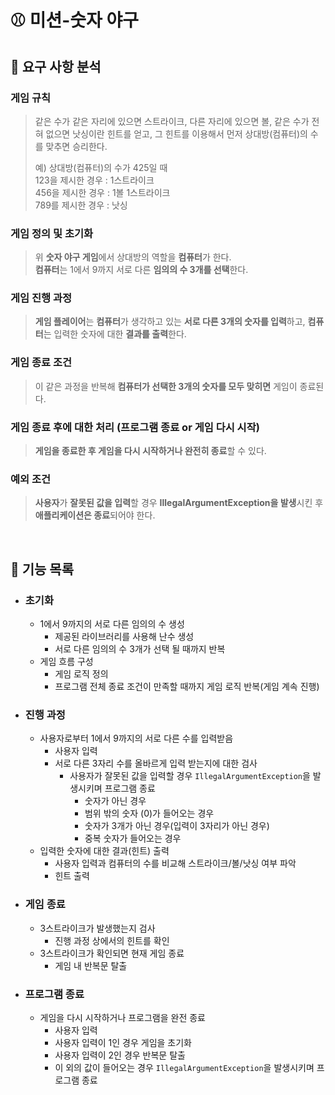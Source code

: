 # ⚾ 미션-숫자 야구

## 👀 요구 사항 분석

### 게임 규칙

> 같은 수가 같은 자리에 있으면 스트라이크, 다른 자리에 있으면 볼, 같은 수가 전혀 없으면 낫싱이란 힌트를 얻고, 그 힌트를 이용해서 먼저 상대방(컴퓨터)의 수를 맞추면 승리한다.
>
> 예) 상대방(컴퓨터)의 수가 425일 때  
> 123을 제시한 경우 : 1스트라이크  
> 456을 제시한 경우 : 1볼 1스트라이크  
> 789를 제시한 경우 : 낫싱

### 게임 정의 및 초기화

> 위 **숫자 야구 게임**에서 상대방의 역할을 **컴퓨터**가 한다.  
**컴퓨터**는 1에서 9까지 서로 다른 **임의의 수 3개를 선택**한다.

### 게임 진행 과정

> **게임 플레이어**는 **컴퓨터**가 생각하고 있는 **서로 다른 3개의 숫자를 입력**하고, **컴퓨터**는 입력한 숫자에 대한 **결과를 출력**한다.

### 게임 종료 조건

> 이 같은 과정을 반복해 **컴퓨터가 선택한 3개의 숫자를 모두 맞히면** 게임이 종료된다.

### 게임 종료 후에 대한 처리 (프로그램 종료 or 게임 다시 시작)

> **게임을 종료한 후 게임을 다시 시작하거나 완전히 종료**할 수 있다.

### 예외 조건

> **사용자**가 **잘못된 값을 입력**할 경우 **IllegalArgumentException을 발생**시킨 후 **애플리케이션은 종료**되어야 한다.

<br/> 

## 📃 기능 목록

- ### **초기화**
    - 1에서 9까지의 서로 다른 임의의 수 생성
        - 제공된 라이브러리를 사용해 난수 생성
        - 서로 다른 임의의 수 3개가 선택 될 때까지 반복
    - 게임 흐름 구성
        - 게임 로직 정의
        - 프로그램 전체 종료 조건이 만족할 때까지 게임 로직 반복(게임 계속 진행)
- ### **진행 과정**
    - 사용자로부터 1에서 9까지의 서로 다른 수를 입력받음
        - 사용자 입력
        - 서로 다른 3자리 수를 올바르게 입력 받는지에 대한 검사
            - 사용자가 잘못된 값을 입력할 경우 `IllegalArgumentException`을 발생시키며 프로그램 종료
                - 숫자가 아닌 경우
                - 범위 밖의 숫자 (0)가 들어오는 경우
                - 숫자가 3개가 아닌 경우(입력이 3자리가 아닌 경우)
                - 중복 숫자가 들어오는 경우
    - 입력한 숫자에 대한 결과(힌트) 출력
        - 사용자 입력과 컴퓨터의 수를 비교해 스트라이크/볼/낫싱 여부 파악
        - 힌트 출력
- ### **게임 종료**
    - 3스트라이크가 발생했는지 검사
        - 진행 과정 상에서의 힌트를 확인
    - 3스트라이크가 확인되면 현재 게임 종료
        - 게임 내 반복문 탈출
- ### **프로그램 종료**
    - 게임을 다시 시작하거나 프로그램을 완전 종료
        - 사용자 입력
        - 사용자 입력이 1인 경우 게임을 초기화
        - 사용자 입력이 2인 경우 반복문 탈출
        - 이 외의 값이 들어오는 경우 `IllegalArgumentException`을 발생시키며 프로그램 종료

